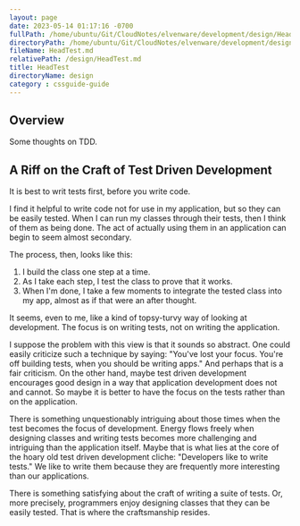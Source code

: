 ```yaml
---
layout: page
date: 2023-05-14 01:17:16 -0700
fullPath: /home/ubuntu/Git/CloudNotes/elvenware/development/design/HeadTest.md
directoryPath: /home/ubuntu/Git/CloudNotes/elvenware/development/design
fileName: HeadTest.md
relativePath: /design/HeadTest.md
title: HeadTest
directoryName: design
category : cssguide-guide
---
```


<link href="../libs/css/charlie01.css" rel="STYLESHEET" type="TEXT/CSS">

## Overview

Some thoughts on TDD.

## A Riff on the Craft of Test Driven Development

It is best to writ tests first, before you write code.

I find it helpful to write code not for use in my application, but so they can be easily tested. When I can run my classes through their tests, then I think of them as being done. The act of actually using them in an application can begin to seem almost secondary.

The process, then, looks like this:

1.  I build the class one step at a time.
2.  As I take each step, I test the class to prove that it works.
3.  When I'm done, I take a few moments to integrate the tested class into my app, almost as if that were an after thought.

It seems, even to me, like a kind of topsy-turvy way of looking at development. The focus is on writing tests, not on writing the application.

I suppose the problem with this view is that it sounds so abstract. One could easily criticize such a technique by saying: "You've lost your focus. You're off building tests, when you should be writing apps." And perhaps that is a fair criticism. On the other hand, maybe test driven development encourages good design in a way that application development does not and cannot. So maybe it is better to have the focus on the tests rather than on the application.

There is something unquestionably intriguing about those times when the test becomes the focus of development. Energy flows freely when designing classes and writing tests becomes more challenging and intriguing than the application itself. Maybe that is what lies at the core of the hoary old test driven development cliche: "Developers like to write tests." We like to write them because they are frequently more interesting than our applications.

There is something satisfying about the craft of writing a suite of tests. Or, more precisely, programmers enjoy designing classes that they can be easily tested. That is where the craftsmanship resides.
